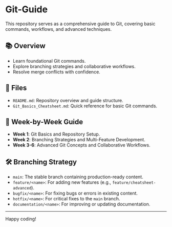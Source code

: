 # Git-Guide
This repository serves as a comprehensive guide to Git, covering basic commands, workflows, and advanced techniques.

## 📚 Overview
- Learn foundational Git commands.
- Explore branching strategies and collaborative workflows.
- Resolve merge conflicts with confidence.

## 📂 Files
- `README.md`: Repository overview and guide structure.
- `Git_Basics_Cheatsheet.md`: Quick reference for basic Git commands.

## 📅 Week-by-Week Guide
- **Week 1**: Git Basics and Repository Setup.
- **Week 2**: Branching Strategies and Multi-Feature Development.
- **Week 3-6**: Advanced Git Concepts and Collaborative Workflows.

## 🛠️ Branching Strategy
- `main`: The stable branch containing production-ready content.
- `feature/<name>`: For adding new features (e.g., `feature/cheatsheet-advanced`).
- `bugfix/<name>`: For fixing bugs or errors in existing content.
- `hotfix/<name>`: For critical fixes to the `main` branch.
- `documentation/<name>`: For improving or updating documentation.


---
Happy coding!
